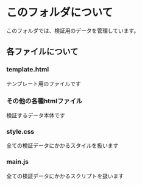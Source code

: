 # このフォルダについて

このフォルダでは、検証用のデータを管理しています。

## 各ファイルについて

### template.html

テンプレート用のファイルです

### その他の各種htmlファイル

検証するデータ本体です

### style.css

全ての検証データにかかるスタイルを扱います

### main.js

全ての検証データにかかるスクリプトを扱います
